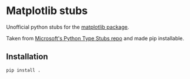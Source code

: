 # Matplotlib stubs

Unofficial python stubs for the [matplotlib package](https://pypi.org/project/matplotlib/).

Taken from [Microsoft's Python Type Stubs repo](https://github.com/microsoft/python-type-stubs) and made pip installable.


## Installation

```
pip install .
```
